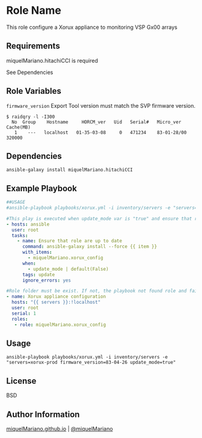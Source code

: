Role Name
=========

This role configure a Xorux appliance to monitoring VSP Gx00 arrays

Requirements
------------

miquelMariano.hitachiCCI is required

See Dependencies

Role Variables
--------------

`firmware_version`
Export Tool version must match the SVP firmware version.
```
$ raidqry -l -I300 
  No  Group    Hostname     HORCM_ver   Uid   Serial#   Micro_ver     Cache(MB)
   1    ---   localhost   01-35-03-08     0   471234    83-01-28/00      320000
```

Dependencies
------------

```
ansible-galaxy install miquelMariano.hitachiCCI
```

Example Playbook
----------------

```yaml
##USAGE
#ansible-playbook playbooks/xorux.yml -i inventory/servers -e "servers=xorux-prod update_mode=true"

#This play is executed when update_mode var is "true" and ensure that role is up to date. By default update var is "false"
- hosts: ansible
  user: root
  tasks:
    - name: Ensure that role are up to date
      command: ansible-galaxy install --force {{ item }}
      with_items:
        - miquelMariano.xorux_config
      when:
        - update_mode | default(False)
      tags: update
      ignore_errors: yes

#Role folder must be exist. If not, the playbook not found role and fails. You shoud make dir manually "mkdir /etc/ansible/my_role"
- name: Xorux appliance configuration
  hosts: "{{ servers }}:!localhost"
  user: root
  serial: 1
  roles:
   - role: miquelMariano.xorux_config
```

Usage
-------

```
ansible-playbook playbooks/xorux.yml -i inventory/servers -e "servers=xorux-prod firmware_version=83-04-26 update_mode=true"
```

License
-------

BSD

Author Information
------------------

[miquelMariano.github.io](https://miquelmariano.github.io)  | [@miquelMariano](https://twitter.com/miquelMariano)
